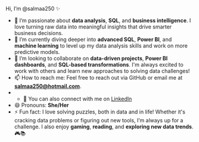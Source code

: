 Hi, I’m @salmaa250 ✨

- 👀 I’m passionate about **data analysis**, **SQL**, and **business intelligence**. I love turning raw data into meaningful insights that drive smarter business decisions.
- 🌱 I’m currently diving deeper into **advanced SQL**, **Power BI**, and **machine learning** to level up my data analysis skills and work on more predictive models.
- 💬 I’m looking to collaborate on **data-driven projects**, **Power BI dashboards**, and **SQL-based transformations**. I'm always excited to work with others and learn new approaches to solving data challenges!
- 📫 How to reach me: Feel free to reach out via GitHub or email me at **salmaa250@hotmail.com**.
- - 🔗 You can also connect with me on [LinkedIn](www.linkedin.com/in/salma-harare-a138a6299)
- 😄 Pronouns: **She/Her**
- ⚡ Fun fact: I love solving puzzles, both in data and in life! Whether it's cracking data problems or figuring out new tools, I’m always up for a challenge. I also enjoy **gaming**, **reading**, and **exploring new data trends**. 🎮📚




<!---
salmaa250/salmaa250 is a ✨ special ✨ repository because its `README.md` (this file) appears on your GitHub profile.
You can click the Preview link to take a look at your changes.
--->
